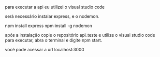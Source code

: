 para executar a api
eu utilizei o visual studio code

será necessário instalar express, e o nodemon.

npm install express
npm install -g nodemon

após a instalação copie o repositório api_teste e utilize o visual studio code para executar, abra o terminal e digite npm start.

você pode acessar a url localhost:3000



